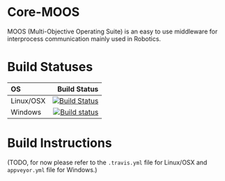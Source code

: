 Core-MOOS
=========
MOOS (Multi-Objective Operating Suite) is an easy to use middleware for interprocess communication mainly used in Robotics.

# Build Statuses
|OS       |Build Status|
|:--------|-----------:|
|Linux/OSX|[![Build Status](https://travis-ci.org/msis/core-moos.svg?branch=wOnlineCI)](https://travis-ci.org/msis/core-moos)|
|Windows  |[![Build status](https://ci.appveyor.com/api/projects/status/q9aqpbmdfn6egmdk?svg=true)](https://ci.appveyor.com/project/msis/core-moos)|

# Build Instructions
(TODO, for now please refer to the `.travis.yml` file for Linux/OSX and `appveyor.yml` file for Windows.)